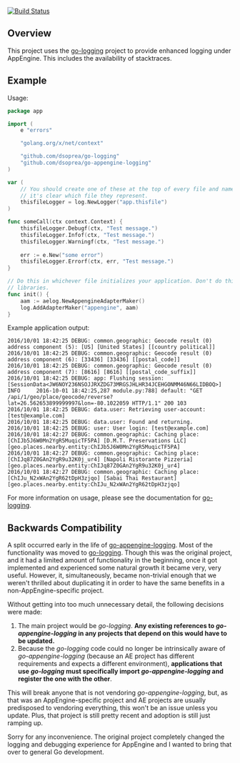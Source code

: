 [![Build Status](https://travis-ci.org/dsoprea/go-appengine-logging.svg?branch=master)](https://travis-ci.org/dsoprea/go-appengine-logging)

## Overview

This project uses the [go-logging](https://github.com/dsoprea/go-logging) project to provide enhanced logging under AppEngine. This includes the availability of stacktraces.


## Example

Usage:

```go
package app

import (
    e "errors"

    "golang.org/x/net/context"

    "github.com/dsoprea/go-logging"
    "github.com/dsoprea/go-appengine-logging"
)

var (
    // You should create one of these at the top of every file and name them so 
    // it's clear which file they represent.
    thisfileLogger = log.NewLogger("app.thisfile")
)

func someCall(ctx context.Context) {
    thisfileLogger.Debugf(ctx, "Test message.")
    thisfileLogger.Infof(ctx, "Test message.")
    thisfileLogger.Warningf(ctx, "Test message.")
    
    err := e.New("some error")
    thisfileLogger.Errorf(ctx, err, "Test message.")
}

// Do this in whichever file initializes your application. Don't do this in 
// libraries.
func init() {
    aam := aelog.NewAppengineAdapterMaker()
    log.AddAdapterMaker("appengine", aam)
}
```

Example application output:

```
2016/10/01 18:42:25 DEBUG: common.geographic: Geocode result (0) address component (5): [US] [United States] [[country political]]
2016/10/01 18:42:25 DEBUG: common.geographic: Geocode result (0) address component (6): [33436] [33436] [[postal_code]]
2016/10/01 18:42:25 DEBUG: common.geographic: Geocode result (0) address component (7): [8616] [8616] [[postal_code_suffix]]
2016/10/01 18:42:25 DEBUG: app: Flushing session: [SessionData<JW6NOY236NSOJJRXZDG73MRGSJHLHR34JCEHGONMM46N66LIDBOQ>]
INFO     2016-10-01 18:42:25,287 module.py:788] default: "GET /api/1/geo/place/geocode/reverse?lat=26.562653899999997&lon=-80.1022059 HTTP/1.1" 200 103
2016/10/01 18:42:25 DEBUG: data.user: Retrieving user-account: [test@example.com]
2016/10/01 18:42:25 DEBUG: data.user: Found and returning.
2016/10/01 18:42:25 DEBUG: user: User login: [test@example.com]
2016/10/01 18:42:27 DEBUG: common.geographic: Caching place: [ChIJb5J6W0Mn2YgR5MuqicTF5PA] [D.M.T. Preservations LLC] [geo.places.nearby.entity:ChIJb5J6W0Mn2YgR5MuqicTF5PA]
2016/10/01 18:42:27 DEBUG: common.geographic: Caching place: [ChIJq87Z0GAn2YgR9u32K0j_ur4] [Napoli Ristorante Pizzeria] [geo.places.nearby.entity:ChIJq87Z0GAn2YgR9u32K0j_ur4]
2016/10/01 18:42:27 DEBUG: common.geographic: Caching place: [ChIJu_N2xWAn2YgR62tDpH3zjqo] [Sabai Thai Restaurant] [geo.places.nearby.entity:ChIJu_N2xWAn2YgR62tDpH3zjqo]
```

For more information on usage, please see the documentation for [go-logging](https://github.com/dsoprea/go-logging).


## Backwards Compatibility

A split occurred early in the life of [go-appengine-logging](https://github.com/dsoprea/go-appengine-logging). Most of the functionality was moved to [go-logging](https://github.com/dsoprea/go-logging). Though this was the original project, and it had a limited amount of functionality in the beginning, once it got implemented and experienced some natural growth it became very, very useful. However, it, simultaneously, became non-trivial enough that we weren't thrilled about duplicating it in order to have the same benefits in a non-AppEngine-specific project.

Without getting into too much unnecessary detail, the following decisions were made:

1. The main project would be *go-logging*. **Any existing references to *go-appengine-logging* in any projects that depend on this would have to be updated.**
2. Because the *go-logging* code could no longer be intrinsically aware of *go-appengine-logging* (because an AE project has different requirements and expects a different environment), **applications that use *go-logging* must specifically import *go-appengine-logging* and register the one with the other**.

This will break anyone that is not vendoring *go-appengine-logging*, but, as that was an AppEngine-specific project and AE projects are usually predisposed to vendoring everything, this won't be an issue unless you update. Plus, that project is still pretty recent and adoption is still just ramping up.

Sorry for any inconvenience. The original project completely changed the logging and debugging experience for AppEngine and I wanted to bring that over to general Go development.
